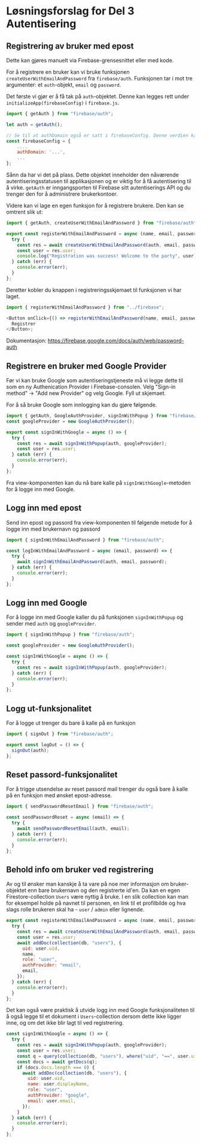 # Løsningsforslag for Del 3 Autentisering

## Registrering av bruker med epost

Dette kan gjøres manuelt via Firebase-grensesnittet eller med kode.

For å registrere en bruker kan vi bruke funksjonen `createUserWithEmailAndPassword` fra `firebase/auth`. Funksjonen tar i mot tre argumenter: et `auth`-objekt, `email` og `password`.

Det første vi gjør er å få tak på `auth`-objektet. Denne kan legges rett under `initializeApp(firebaseConfig)` i `firebase.js`.

```javascript
import { getAuth } from "firebase/auth";

let auth = getAuth();

// Se til at authDomain også er satt i firebaseConfig. Denne verdien kan finnes via Project Settings i Firebase consolen og under "Your Apps".
const firebaseConfig = {
    ....
    authDomain: '...',
    ...
};

```

Sånn da har vi det på plass. Dette objektet inneholder den nåværende autentiseringsstatusen til applikasjonen og er viktig for å få autentisering til å virke. `getAuth` er inngangsporten til Firebase sitt autentiserings API og du trenger den for å administrere brukerkontoer.

Videre kan vi lage en egen funksjon for å registrere brukere. Den kan se omtrent slik ut:

```javascript
import { getAuth, createUserWithEmailAndPassword } from "firebase/auth";

export const registerWithEmailAndPassword = async (name, email, password) => {
  try {
    const res = await createUserWithEmailAndPassword(auth, email, password);
    const user = res.user;
    console.log("Registration was success! Welcome to the party", user);
  } catch (err) {
    console.error(err);
  }
};
```

Deretter kobler du knappen i registreringsskjemaet til funksjonen vi har laget.

```javascript
import { registerWithEmailAndPassword } from "../firebase";

<Button onClick={() => registerWithEmailAndPassword(name, email, password)}>
  Registrer
</Button>;
```

Dokumentasjon: https://firebase.google.com/docs/auth/web/password-auth

## Registrere en bruker med Google Provider

Før vi kan bruke Google som autentiseringstjeneste må vi legge dette til som en ny Authenication Provider i Firebase-consolen. Velg "Sign-in method" -> "Add new Provider" og velg Google. Fyll ut skjemaet.

For å så bruke Google som innlogging kan du gjøre følgende.

```javascript
import { getAuth, GoogleAuthProvider, signInWithPopup } from "firebase/auth";
const googleProvider = new GoogleAuthProvider();

export const signInWithGoogle = async () => {
  try {
    const res = await signInWithPopup(auth, googleProvider);
    const user = res.user;
  } catch (err) {
    console.error(err);
  }
};
```

Fra view-komponenten kan du nå bare kalle på `signInWithGoogle`-metoden for å logge inn med Google.

## Logg inn med epost

Send inn epost og passord fra view-komponenten til følgende metode for å logge inn med brukernavn og passord

```javascript
import { signInWithEmailAndPassword } from "firebase/auth";

const logInWithEmailAndPassword = async (email, password) => {
  try {
    await signInWithEmailAndPassword(auth, email, password);
  } catch (err) {
    console.error(err);
  }
};
```

## Logg inn med Google

For å logge inn med Google kaller du på funksjonen `signInWithPopup` og sender med `auth` og `googleProvider`.

```javascript
import { signInWithPopup } from "firebase/auth";

const googleProvider = new GoogleAuthProvider();

const signInWithGoogle = async () => {
  try {
    const res = await signInWithPopup(auth, googleProvider);
  } catch (err) {
    console.error(err);
  }
};
```

## Logg ut-funksjonalitet

For å logge ut trenger du bare å kalle på en funksjon

```javascript
import { signOut } from "firebase/auth";

export const logOut = () => {
  signOut(auth);
};
```

## Reset passord-funksjonalitet

For å trigge utsendelse av reset passord mail trenger du også bare å kalle på en funksjon med ønsket epost-adresse.

```javascript
import { sendPasswordResetEmail } from "firebase/auth";

const sendPasswordReset = async (email) => {
  try {
    await sendPasswordResetEmail(auth, email);
  } catch (err) {
    console.error(err);
  }
};
```

## Behold info om bruker ved registrering

Av og til ønsker man kanskje å ta vare på noe mer informasjon om bruker-objektet enn bare brukernavn og den registrerte id'en. Da kan en egen Firestore-collection `Users` være nyttig å bruke. I en slik collection kan man for eksempel holde på navnet til personen, en link til et profilbilde og hva slags rolle brukeren skal ha - `user` / `admin` eller lignende.

```javascript
export const registerWithEmailAndPassword = async (name, email, password) => {
  try {
    const res = await createUserWithEmailAndPassword(auth, email, password);
    const user = res.user;
    await addDoc(collection(db, "users"), {
      uid: user.uid,
      name,
      role: "user",
      authProvider: "email",
      email,
    });
  } catch (err) {
    console.error(err);
  }
};
```

Det kan også være praktisk å utvide logg inn med Google funksjonaliteten til å også legge til et dokument i `Users`-collection dersom dette ikke ligger inne, og om det ikke blir lagt til ved registrering.

```javascript
const signInWithGoogle = async () => {
  try {
    const res = await signInWithPopup(auth, googleProvider);
    const user = res.user;
    const q = query(collection(db, "users"), where("uid", "==", user.uid));
    const docs = await getDocs(q);
    if (docs.docs.length === 0) {
      await addDoc(collection(db, "users"), {
        uid: user.uid,
        name: user.displayName,
        role: "user",
        authProvider: "google",
        email: user.email,
      });
    }
  } catch (err) {
    console.error(err);
  }
};
```
